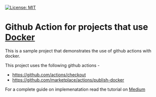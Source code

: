 [![License: MIT](https://img.shields.io/badge/License-MIT-yellow.svg)](https://opensource.org/licenses/MIT)

# Github Action for projects that use [Docker](https://www.docker.com/)

This is a sample project that demonstrates the use of github actions with docker.

This project uses the following github actions -

* https://github.com/actions/checkout
* https://github.com/marketplace/actions/publish-docker

For a complete guide on implemenatation read the tutorial on [Medium](https://medium.com/better-programming/github-actions-for-docker-eaf22bbcc879)
